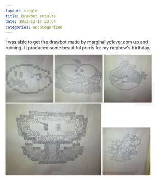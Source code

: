 ```yaml
---
layout: single
title: Drawbot results 
date: 2012-12-17 22:54
categories: uncategorized
---
```

I was able to get the <a href="https://github.com/i-make-robots/drawbot">drawbot</a> made by <a href="http://www.marginallyclever.com/blog/">marginallyclever.com</a> up and running. It produced some beautiful prints for my nephew's birthday.

<a href="/public/uploads/2012/12/2012-12-16-18.46.35.jpg"><img class="alignnone size-thumbnail wp-image-3089" alt="2012-12-16 18.46.35" src="/public/uploads/2012/12/2012-12-16-18.46.35-150x150.jpg" width="150" height="150" /></a> <img class="alignnone size-thumbnail wp-image-3090" alt="2012-12-16 18.46.42" src="/public/uploads/2012/12/2012-12-16-18.46.42-150x150.jpg" width="150" height="150" /> <img class="alignnone size-thumbnail wp-image-3092" alt="2012-12-16 18.46.59" src="/public/uploads/2012/12/2012-12-16-18.46.59-150x150.jpg" width="150" height="150" /><a href="/public/uploads/2012/12/2012-12-16-18.46.29.jpg"><img class="alignnone  wp-image-3093" alt="2012-12-16 18.46.29" src="/public/uploads/2012/12/2012-12-16-18.46.29-300x225.jpg" /></a> <img class="alignnone size-thumbnail wp-image-3091" alt="2012-12-16 18.46.48" src="/public/uploads/2012/12/2012-12-16-18.46.48-150x150.jpg" width="150" height="150" />
